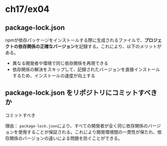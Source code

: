 # ch17/ex04

## package-lock.json

npmが依存パッケージをインストールする際に生成されるファイルで、**プロジェクトの依存関係の正確なバージョン**を記録する。これにより、以下のメリットがある。

* 異なる開発者や環境で同じ依存関係を再現できる
* 依存関係の解決をスキップして、記録されたバージョンを直接インストールするため、インストールの速度が向上する

## package-lock.json をリポジトリにコミットすべきか

コミットすべき

理由：
`package-lock.json`により、すべての開発者が全く同じ依存関係のバージョンを使用することが保証される。これにより開発環境間の一貫性が保たれ、依存関係のバージョンの違いによる問題を防ぐことができる。
